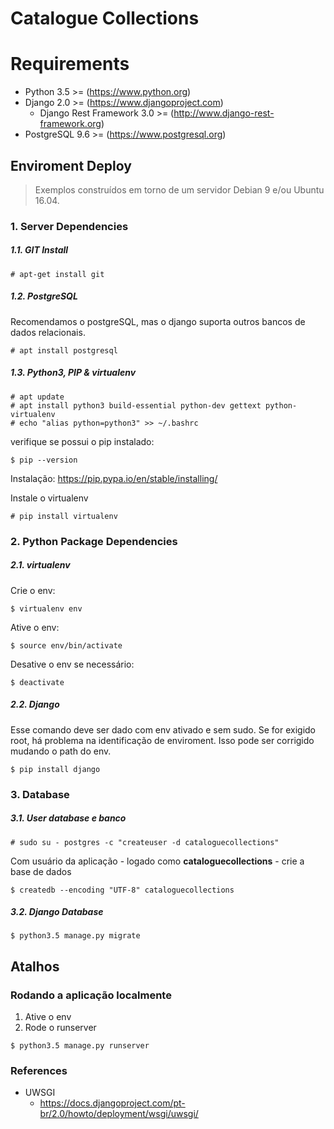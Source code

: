 # Catalogue Collections

# Requirements
* Python 3.5 >= (https://www.python.org)
* Django 2.0 >= (https://www.djangoproject.com)
  * Django Rest Framework 3.0 >= (http://www.django-rest-framework.org)
* PostgreSQL 9.6 >= (https://www.postgresql.org)


## Enviroment Deploy
> Exemplos construídos em torno de um servidor Debian 9 e/ou Ubuntu 16.04.

### 1. Server Dependencies

##### 1.1. GIT Install
```
# apt-get install git
```
##### 1.2. PostgreSQL
Recomendamos o postgreSQL, mas o django suporta outros bancos de dados relacionais.
```
# apt install postgresql
```

##### 1.3. Python3, PIP & virtualenv
```
# apt update
# apt install python3 build-essential python-dev gettext python-virtualenv
# echo "alias python=python3" >> ~/.bashrc
```
verifique se possui o pip instalado:
```
$ pip --version
```
Instalação: https://pip.pypa.io/en/stable/installing/

Instale o virtualenv
```
# pip install virtualenv
```

### 2. Python Package Dependencies

##### 2.1. virtualenv

Crie o env:

```
$ virtualenv env
```

Ative o env:
```
$ source env/bin/activate
```

Desative o env se necessário:

```
$ deactivate
```

##### 2.2. Django
Esse comando deve ser dado com env ativado e sem sudo. Se for exigido root, há problema na identificação de enviroment. Isso pode ser corrigido mudando o path do env.

```
$ pip install django
```

### 3. Database

##### 3.1. User database e banco

```
# sudo su - postgres -c "createuser -d cataloguecollections"
```

Com usuário da aplicação - logado como **cataloguecollections** - crie a base de dados

```
$ createdb --encoding "UTF-8" cataloguecollections
```

##### 3.2. Django Database
```
$ python3.5 manage.py migrate
```

## Atalhos

### Rodando a aplicação localmente
1. Ative o env
2. Rode o runserver
```
$ python3.5 manage.py runserver
```

### References
* UWSGI
  * https://docs.djangoproject.com/pt-br/2.0/howto/deployment/wsgi/uwsgi/
